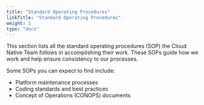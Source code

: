 ```yaml
---
title: "Standard Operating Procedures"
linkTitle: "Standard Operating Procedures"
weight: 5
type: "docs"
---
```


This section lists all the standard operating procedures (SOP) the Cloud Native Team follows in accomplishing their work. These SOPs guide how we work and help ensure consistency to our processes.

Some SOPs you can expect to find include:

* Platform maintenance processes
* Coding standards and best practices
* Concept of Operations (CONOPS) documents
